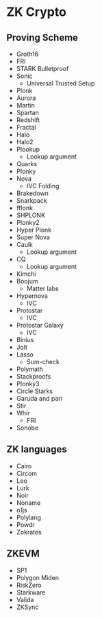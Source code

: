 # ZK Crypto

## Proving Scheme
- Groth16
- FRI
- STARK Bulletproof
- Sonic
    - Universal Trusted Setup
- Plonk
- Aurora
- Martin
- Spartan
- Redshift
- Fractal
- Halo
- Halo2
- Plookup
    - Lookup argument
- Quarks
- Plonky
- Nova
    - IVC Folding
- Brakedown
- Snarkpack
- fflonk
- SHPLONK
- Plonky2
- Hyper Plonk
- Super Nova
- Caulk
  - Lookup argument
- CQ
  - Lookup argument
- Kimchi
- Boojum
    - Matter labs
- Hypernova
  - IVC
- Protostar
  - IVC
- Protostar Galaxy
  - IVC
- Binius
- Jolt
- Lasso
    - Sum-check
- Polymath
- Stackproofs
- Plonky3
- Circle Starks
- Garuda and pari
- Stir
- Whir
    - FRI
- Sonobe


## ZK languages
- Cairo
- Circom
- Leo
- Lurk
- Noir
- Noname
- o1js
- Polylang
- Powdr
- Zokrates

## ZKEVM
- SP1
- Polygon Miden
- RiskZero
- Starkware
- Valida
- ZKSync